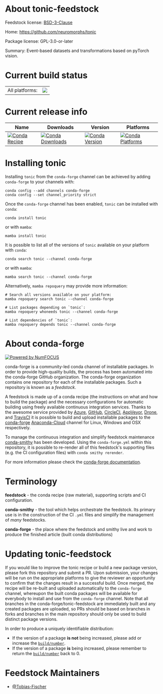 About tonic-feedstock
=====================

Feedstock license: [BSD-3-Clause](https://github.com/conda-forge/tonic-feedstock/blob/main/LICENSE.txt)

Home: https://github.com/neuromorphs/tonic

Package license: GPL-3.0-or-later

Summary: Event-based datasets and transformations based on pyTorch vision.

Current build status
====================


<table><tr><td>All platforms:</td>
    <td>
      <a href="https://dev.azure.com/conda-forge/feedstock-builds/_build/latest?definitionId=12733&branchName=main">
        <img src="https://dev.azure.com/conda-forge/feedstock-builds/_apis/build/status/tonic-feedstock?branchName=main">
      </a>
    </td>
  </tr>
</table>

Current release info
====================

| Name | Downloads | Version | Platforms |
| --- | --- | --- | --- |
| [![Conda Recipe](https://img.shields.io/badge/recipe-tonic-green.svg)](https://anaconda.org/conda-forge/tonic) | [![Conda Downloads](https://img.shields.io/conda/dn/conda-forge/tonic.svg)](https://anaconda.org/conda-forge/tonic) | [![Conda Version](https://img.shields.io/conda/vn/conda-forge/tonic.svg)](https://anaconda.org/conda-forge/tonic) | [![Conda Platforms](https://img.shields.io/conda/pn/conda-forge/tonic.svg)](https://anaconda.org/conda-forge/tonic) |

Installing tonic
================

Installing `tonic` from the `conda-forge` channel can be achieved by adding `conda-forge` to your channels with:

```
conda config --add channels conda-forge
conda config --set channel_priority strict
```

Once the `conda-forge` channel has been enabled, `tonic` can be installed with `conda`:

```
conda install tonic
```

or with `mamba`:

```
mamba install tonic
```

It is possible to list all of the versions of `tonic` available on your platform with `conda`:

```
conda search tonic --channel conda-forge
```

or with `mamba`:

```
mamba search tonic --channel conda-forge
```

Alternatively, `mamba repoquery` may provide more information:

```
# Search all versions available on your platform:
mamba repoquery search tonic --channel conda-forge

# List packages depending on `tonic`:
mamba repoquery whoneeds tonic --channel conda-forge

# List dependencies of `tonic`:
mamba repoquery depends tonic --channel conda-forge
```


About conda-forge
=================

[![Powered by
NumFOCUS](https://img.shields.io/badge/powered%20by-NumFOCUS-orange.svg?style=flat&colorA=E1523D&colorB=007D8A)](https://numfocus.org)

conda-forge is a community-led conda channel of installable packages.
In order to provide high-quality builds, the process has been automated into the
conda-forge GitHub organization. The conda-forge organization contains one repository
for each of the installable packages. Such a repository is known as a *feedstock*.

A feedstock is made up of a conda recipe (the instructions on what and how to build
the package) and the necessary configurations for automatic building using freely
available continuous integration services. Thanks to the awesome service provided by
[Azure](https://azure.microsoft.com/en-us/services/devops/), [GitHub](https://github.com/),
[CircleCI](https://circleci.com/), [AppVeyor](https://www.appveyor.com/),
[Drone](https://cloud.drone.io/welcome), and [TravisCI](https://travis-ci.com/)
it is possible to build and upload installable packages to the
[conda-forge](https://anaconda.org/conda-forge) [Anaconda-Cloud](https://anaconda.org/)
channel for Linux, Windows and OSX respectively.

To manage the continuous integration and simplify feedstock maintenance
[conda-smithy](https://github.com/conda-forge/conda-smithy) has been developed.
Using the ``conda-forge.yml`` within this repository, it is possible to re-render all of
this feedstock's supporting files (e.g. the CI configuration files) with ``conda smithy rerender``.

For more information please check the [conda-forge documentation](https://conda-forge.org/docs/).

Terminology
===========

**feedstock** - the conda recipe (raw material), supporting scripts and CI configuration.

**conda-smithy** - the tool which helps orchestrate the feedstock.
                   Its primary use is in the construction of the CI ``.yml`` files
                   and simplify the management of *many* feedstocks.

**conda-forge** - the place where the feedstock and smithy live and work to
                  produce the finished article (built conda distributions)


Updating tonic-feedstock
========================

If you would like to improve the tonic recipe or build a new
package version, please fork this repository and submit a PR. Upon submission,
your changes will be run on the appropriate platforms to give the reviewer an
opportunity to confirm that the changes result in a successful build. Once
merged, the recipe will be re-built and uploaded automatically to the
`conda-forge` channel, whereupon the built conda packages will be available for
everybody to install and use from the `conda-forge` channel.
Note that all branches in the conda-forge/tonic-feedstock are
immediately built and any created packages are uploaded, so PRs should be based
on branches in forks and branches in the main repository should only be used to
build distinct package versions.

In order to produce a uniquely identifiable distribution:
 * If the version of a package **is not** being increased, please add or increase
   the [``build/number``](https://docs.conda.io/projects/conda-build/en/latest/resources/define-metadata.html#build-number-and-string).
 * If the version of a package **is** being increased, please remember to return
   the [``build/number``](https://docs.conda.io/projects/conda-build/en/latest/resources/define-metadata.html#build-number-and-string)
   back to 0.

Feedstock Maintainers
=====================

* [@Tobias-Fischer](https://github.com/Tobias-Fischer/)

